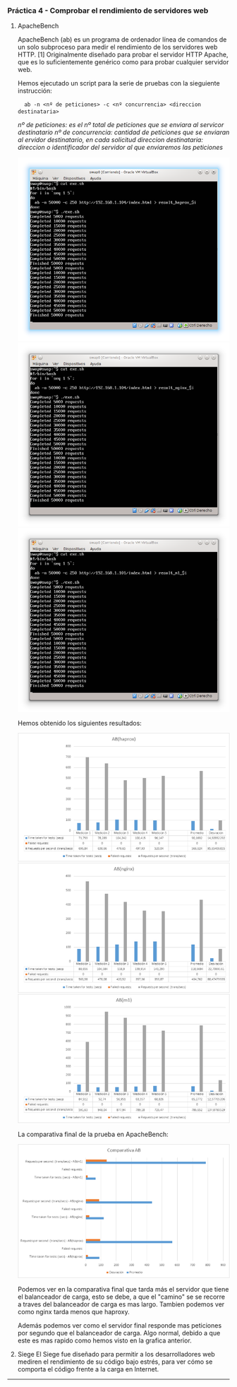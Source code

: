 ### Práctica 4 - Comprobar el rendimiento de servidores web ###

 1. ApacheBench

      ApacheBench (ab) es un programa de ordenador línea de comandos de un solo subproceso para medir el rendimiento de los servidores web HTTP. [1] Originalmente diseñado para probar el servidor HTTP Apache, que es lo suficientemente genérico como para probar cualquier servidor web.

      Hemos ejecutado un script para la serie de pruebas con la sieguiente instrucción:

      ~~~
        ab -n <nº de peticiones> -c <nº concurrencia> <direccion destinataria>
      ~~~


     *nº de peticiones: es el nº total de peticiones que se enviara al servicor destinatario*
     *nº de concurrencia: cantidad de peticiones que se enviaran al ervidor destinatario, en cada solicitud*
     *direccion destinataria: direccion o identificador del servidor al que enviaremos las peticiones*

      ![AB HAPROX](prueba1_haprox.png "ab_haprox")
      ![AB NGINX](prueba1_nginx.png "ab_nginx")
      ![AB M1](prueba1_m1.png "ab_m1")

      Hemos obtenido los siguientes resultados:

      ![Result HAPROX](ab_haprox.png "result_haprox")
      ![Result NGINX](ab_nginx.png "result_nginx")
      ![Result M1](ab_m1.png "result_m1")

      La comparativa final de la prueba en ApacheBench:

      ![Result Comparativa](ab_comparativa.png "result_comp")

      Podemos ver en la comparativa final que tarda más el servidor que tiene el balanceador de carga, esto se debe, a que el "camino" se se recorre a traves del balanceador de carga es mas largo. Tambien podemos ver como nginx tarda menos que haproxy.

      Además podemos ver como el servidor final responde mas peticiones por segundo que el balanceador de carga. Algo normal, debido a que este es mas rapido como hemos visto en la grafica anterior.

 2. Siege
      El Siege fue diseñado para permitir a los desarrolladores web mediren el rendimiento de su código bajo estrés, para ver cómo se comporta el código frente a la carga en Internet.

***

